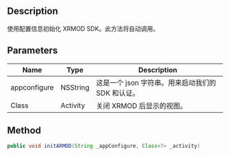 ## Description

使用配置信息初始化 XRMOD SDK。此方法将自动调用。

## Parameters

| Name         | Type     | Description                                                   |
| ------------ | -------- | ------------------------------------------------------------- |
| appconfigure | NSString | 这是一个 json 字符串。用来启动我们的 SDK 和认证。 |
| Class        | Activity | 关闭 XRMOD 后显示的视图。                            |

## Method

```java
public void initARMOD(String _appConfigure, Class<?> _activity)
```
